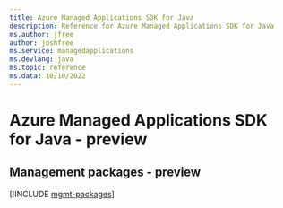 ```yaml
---
title: Azure Managed Applications SDK for Java
description: Reference for Azure Managed Applications SDK for Java
ms.author: jfree
author: joshfree
ms.service: managedapplications
ms.devlang: java
ms.topic: reference
ms.data: 10/10/2022
---
```

# Azure Managed Applications SDK for Java - preview

## Management packages - preview
[!INCLUDE [mgmt-packages](managed-applications-mgmt-index.md)]